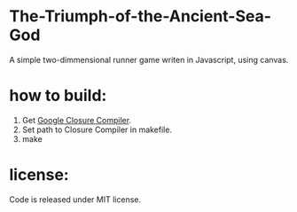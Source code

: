 The-Triumph-of-the-Ancient-Sea-God
==================================

A simple two-dimmensional runner game writen in Javascript, using canvas.

# how to build:

1. Get [Google Closure Compiler](https://developers.google.com/closure/compiler/).
2. Set path to Closure Compiler in makefile.
3. make

# license:

Code is released under MIT license.
